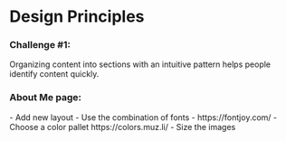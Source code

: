 # Design Principles
<h3> Challenge #1: </h3>

Organizing content into sections with an intuitive pattern helps people identify content quickly. 


<h3> About Me page: </h3>
- Add new layout
- Use the combination of fonts - https://fontjoy.com/ 
- Choose a color pallet https://colors.muz.li/ 
- Size the images
